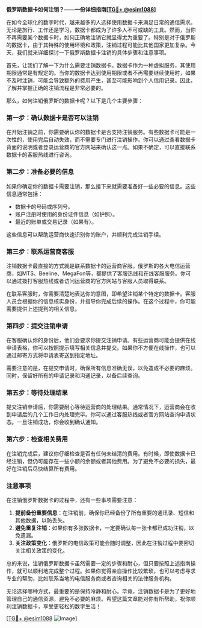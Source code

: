 **俄罗斯数据卡如何注销？——一份详细指南[[TG💪+ @esim1088](https://t.me/s/esim1088)]**

在如今全球化的数字时代，越来越多的人选择使用数据卡来满足日常的通信需求。无论是旅行、工作还是学习，数据卡都成为了许多人不可或缺的工具。然而，当你不再需要某个数据卡时，如何正确地注销它就显得尤为重要了。特别是对于俄罗斯的数据卡，由于其特殊的使用环境和政策，注销过程可能比其他国家更加复杂。今天，我们就来详细探讨一下俄罗斯数据卡注销的具体步骤和注意事项。

首先，让我们了解一下为什么需要注销数据卡。数据卡作为一种虚拟服务，其使用期限通常是有规定的。当你的数据卡达到使用期限或者不再需要继续使用时，如果不及时注销，可能会导致额外的费用产生，甚至可能影响到个人信用记录。因此，了解并掌握正确的注销流程是非常必要的。

那么，如何注销俄罗斯的数据卡呢？以下是几个主要步骤：

### **第一步：确认数据卡是否可以注销**
在开始注销之前，你需要确认你的数据卡是否支持注销服务。有些数据卡可能是一次性的，使用完后自动失效，而不需要专门进行注销操作。你可以通过查看数据卡背面的说明或者登录运营商的官方网站来确认这一点。如果不确定，可以直接联系数据卡的客服热线进行咨询。

### **第二步：准备必要的信息**
如果你确定你的数据卡需要注销，那么接下来就需要准备好一些必要的信息。这些信息通常包括：
- 数据卡的号码或序列号。
- 账户注册时使用的身份证件信息（如护照）。
- 最近的账单或交易记录（如果有）。

这些信息可以帮助运营商快速识别你的账户，并顺利完成注销手续。

### **第三步：联系运营商客服**
注销数据卡最直接的方式就是联系数据卡的运营商客服。俄罗斯的各大电信运营商，如MTS、Beeline、MegaFon等，都提供了客服热线和在线客服服务。你可以通过拨打客服热线或者访问运营商的官方网站与客服人员取得联系。

在联系客服时，你需要清楚地表达你的意图，即希望注销某个特定的数据卡。客服人员会根据你的信息核实身份，并指导你完成后续的操作。在这个过程中，你可能需要提供上述提到的相关信息。

### **第四步：提交注销申请**
在客服确认你的身份后，他们会要求你提交注销申请。有些运营商可能会提供在线申请表格，你可以按照提示填写相关信息并提交。如果你不方便在线操作，也可以通过邮寄方式将申请表寄送到指定地址。

需要注意的是，在提交申请时，确保所有信息准确无误，以免造成不必要的麻烦。同时，保留好所有的申请记录和沟通记录，以备后续查询。

### **第五步：等待处理结果**
提交注销申请后，你需要耐心等待运营商的处理结果。通常情况下，运营商会在收到申请后的几个工作日内处理完毕。你可以通过客服热线或者官方网站查询申请状态。一旦注销成功，你会收到确认通知。

### **第六步：检查相关费用**
在注销完成后，建议你仔细检查是否有任何未结清的费用。有时候，即使数据卡已经注销，但仍可能存在一些小额的余额或者其他费用。为了避免不必要的损失，最好在注销后尽快结算所有费用。

### **注意事项**
在注销俄罗斯数据卡的过程中，还有一些事项需要注意：
1. **提前备份重要信息**：在注销前，确保你已经备份了所有重要的通讯录、短信和其他数据，以防丢失。
2. **避免重复注销**：如果你有多张数据卡，一定要确认每一张卡都已成功注销，以免遗漏。
3. **关注政策变化**：俄罗斯的电信政策可能会随时调整，因此在注销过程中要密切关注相关政策的变化。

总的来说，注销俄罗斯数据卡虽然需要一定的步骤和耐心，但只要按照上述指南操作，就可以顺利地完成整个过程。如果你觉得亲自操作比较繁琐，也可以考虑寻求专业的帮助，比如联系当地的电信服务商或者咨询相关的法律服务机构。

无论选择哪种方式，最重要的是保持冷静和耐心。毕竟，注销数据卡是为了更好地管理自己的通信资源，避免不必要的麻烦。希望这篇文章能对你有所帮助，祝你顺利注销数据卡，享受更轻松的数字生活！

[[TG💪+ @esim1088](https://t.me/s/esim1088) ![Image](https://i.postimg.cc/4NQfJmqS/Snipaste-2025-05-13-00-14-12.png)]